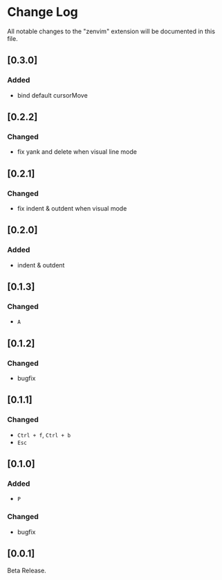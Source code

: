 # Change Log

All notable changes to the "zenvim" extension will be documented in this file.

## [0.3.0]

### Added

- bind default cursorMove

## [0.2.2]

### Changed

- fix yank and delete when visual line mode

## [0.2.1]

### Changed

- fix indent & outdent when visual mode

## [0.2.0]

### Added

- indent & outdent

## [0.1.3]

### Changed

- `A`

## [0.1.2]

### Changed

- bugfix

## [0.1.1]

### Changed

- `Ctrl + f`, `Ctrl + b`
- `Esc`

## [0.1.0]

### Added

- `P`

### Changed

- bugfix

## [0.0.1]

Beta Release.
